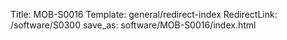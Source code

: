 Title: MOB-S0016
Template: general/redirect-index
RedirectLink: /software/S0300
save_as: software/MOB-S0016/index.html